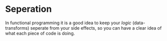 # Seperation

In functional programming it is a good idea to keep your _logic_ (data-transforms) seperate from your side effects, so you can have a clear idea of what each piece of code is doing.